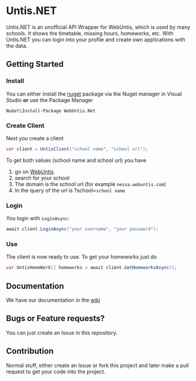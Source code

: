 # Untis.NET
Untis.NET is an unofficial API Wrapper for WebUntis, which is used by many schools. It shows the timetable, missing hours, homeworks, etc.
With Untis.NET you can login into your profile and create own applications with the data.

## Getting Started

### Install
You can either install the [nuget](https://www.nuget.org/packages/WebUntis.Net/) package via the Nuget manager in Visual Studio 
**or**
use the Package Manager

```
NuGet\Install-Package WebUntis.Net
```

### Create Client
Next you create a client
```cs
var client = UntisClient("school name", "school url");
```
To get both values (school name and school url) you have 
1. go on [WebUntis](https://webuntis.com/).
2. search for your school
3. The domain is the school url (for example `nessa.webuntis.com`)
4. In the query of the url is ?school=`school name`

### Login
You login with `LoginAsync`:
```c#
await client.LoginAsync("your username", "your password");
```

### Use
The client is now ready to use. To get your homeworks just do
```cs
var UntisHomeWork[] homeworks = await client.GetHomeworksAsync();
```

## Documentation
We have our documentation in the [wiki](/wiki)

## Bugs or Feature requests?
You can just create an Issue in this repository.

## Contribution
Normal stuff, either create an Issue or fork this project and later make a pull request to get your code into the project.